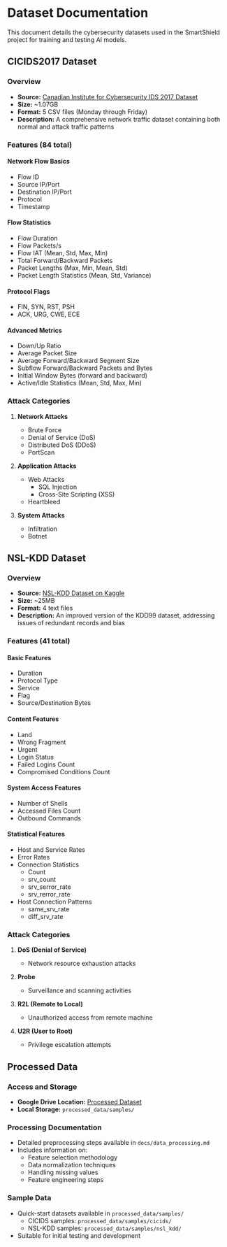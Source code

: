 # Dataset Documentation

This document details the cybersecurity datasets used in the SmartShield project for training and testing AI models.

## CICIDS2017 Dataset

### Overview
- **Source:** [Canadian Institute for Cybersecurity IDS 2017 Dataset](https://intrusion-detection.distrinet-research.be/WTMC2021/extended_doc.html)
- **Size:** ~1.07GB
- **Format:** 5 CSV files (Monday through Friday)
- **Description:** A comprehensive network traffic dataset containing both normal and attack traffic patterns

### Features (84 total)
#### Network Flow Basics
- Flow ID
- Source IP/Port
- Destination IP/Port
- Protocol
- Timestamp

#### Flow Statistics
- Flow Duration
- Flow Packets/s
- Flow IAT (Mean, Std, Max, Min)
- Total Forward/Backward Packets
- Packet Lengths (Max, Min, Mean, Std)
- Packet Length Statistics (Mean, Std, Variance)

#### Protocol Flags
- FIN, SYN, RST, PSH
- ACK, URG, CWE, ECE

#### Advanced Metrics
- Down/Up Ratio
- Average Packet Size
- Average Forward/Backward Segment Size
- Subflow Forward/Backward Packets and Bytes
- Initial Window Bytes (forward and backward)
- Active/Idle Statistics (Mean, Std, Max, Min)

### Attack Categories
1. **Network Attacks**
   - Brute Force
   - Denial of Service (DoS)
   - Distributed DoS (DDoS)
   - PortScan

2. **Application Attacks**
   - Web Attacks
     - SQL Injection
     - Cross-Site Scripting (XSS)
   - Heartbleed

3. **System Attacks**
   - Infiltration
   - Botnet

## NSL-KDD Dataset

### Overview
- **Source:** [NSL-KDD Dataset on Kaggle](https://www.kaggle.com/datasets/hassan06/nslkdd)
- **Size:** ~25MB
- **Format:** 4 text files
- **Description:** An improved version of the KDD99 dataset, addressing issues of redundant records and bias

### Features (41 total)
#### Basic Features
- Duration
- Protocol Type
- Service
- Flag
- Source/Destination Bytes

#### Content Features
- Land
- Wrong Fragment
- Urgent
- Login Status
- Failed Logins Count
- Compromised Conditions Count

#### System Access Features
- Number of Shells
- Accessed Files Count
- Outbound Commands

#### Statistical Features
- Host and Service Rates
- Error Rates
- Connection Statistics
  - Count
  - srv_count
  - srv_serror_rate
  - srv_rerror_rate
- Host Connection Patterns
  - same_srv_rate
  - diff_srv_rate

### Attack Categories
1. **DoS (Denial of Service)**
   - Network resource exhaustion attacks

2. **Probe**
   - Surveillance and scanning activities

3. **R2L (Remote to Local)**
   - Unauthorized access from remote machine

4. **U2R (User to Root)**
   - Privilege escalation attempts

## Processed Data

### Access and Storage
- **Google Drive Location:** [Processed Dataset](https://drive.google.com/drive/folders/18BbTXRiLOqGWfiF4s_YNjAIsZIWQFTLV?usp=sharing)
- **Local Storage:** `processed_data/samples/`

### Processing Documentation
- Detailed preprocessing steps available in `docs/data_processing.md`
- Includes information on:
  - Feature selection methodology
  - Data normalization techniques
  - Handling missing values
  - Feature engineering steps

### Sample Data
- Quick-start datasets available in `processed_data/samples/`
  - CICIDS samples: `processed_data/samples/cicids/`
  - NSL-KDD samples: `processed_data/samples/nsl_kdd/`
- Suitable for initial testing and development
